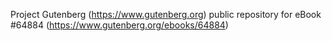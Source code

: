 Project Gutenberg (https://www.gutenberg.org) public repository for eBook #64884 (https://www.gutenberg.org/ebooks/64884)
